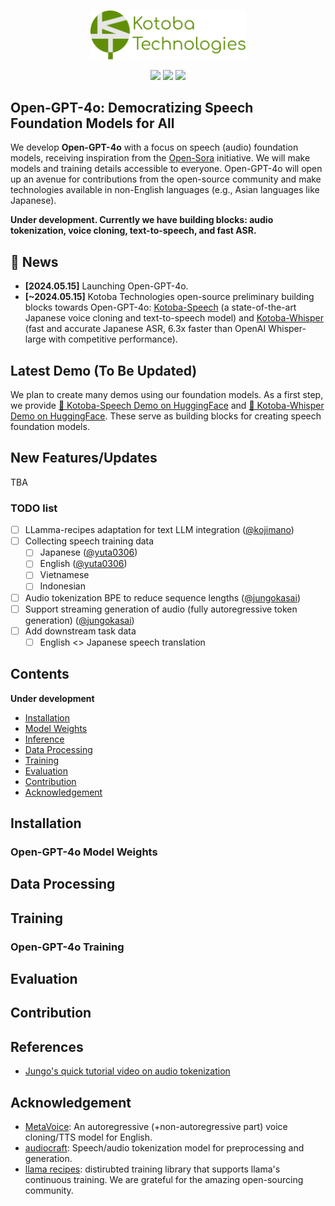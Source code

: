<p align="center">
    <img src="./assets/readme/kotoba.png" width="250"/>
</p>
<div align="center">
    <a href="https://github.com/kotoba-tech/Open-GPT-4o/stargazers"><img src="https://img.shields.io/github/stars/kotoba-tech/Open-GPT-4o?style=social"></a>
    <a href="https://discord.gg/2GMpFwZ9"><img src="https://img.shields.io/badge/Discord-join-blueviolet?logo=discord&amp"></a>
    <a href="https://twitter.com/kotoba_tech"><img src="https://img.shields.io/badge/Twitter-Discuss-blue?logo=twitter&amp"></a>
</div>

## Open-GPT-4o: Democratizing Speech Foundation Models for All

We develop **Open-GPT-4o** with a focus on speech (audio) foundation models, receiving inspiration from the [Open-Sora](https://github.com/hpcaitech/Open-Sora) initiative. We will make models and training details accessible to everyone. Open-GPT-4o will open up an avenue for contributions from the open-source community and make technologies available in non-English languages (e.g., Asian languages like Japanese). 

**Under development. Currently we have building blocks: audio tokenization, voice cloning, text-to-speech, and fast ASR.**

## 📰 News

* **[2024.05.15]** Launching Open-GPT-4o.
* **[~2024.05.15]** Kotoba Technologies open-source preliminary building blocks towards Open-GPT-4o: [Kotoba-Speech](https://huggingface.co/kotoba-tech/kotoba-speech-v0.1) (a state-of-the-art Japanese voice cloning and text-to-speech model) and [Kotoba-Whisper](https://huggingface.co/kotoba-tech/kotoba-whisper-v1.0) (fast and accurate Japanese ASR, 6.3x faster than OpenAI Whisper-large with competitive performance).

## Latest Demo (To Be Updated)

We plan to create many demos using our foundation models. As a first step, we provide  [🤗 Kotoba-Speech Demo on HuggingFace](https://huggingface.co/spaces/kotoba-tech/Kotoba-Speech) and [🤗 Kotoba-Whisper Demo on HuggingFace](https://huggingface.co/spaces/kotoba-tech/kotoba-whisper-demo). These serve as building blocks for creating speech foundation models. 


## New Features/Updates
TBA

### TODO list 

* [ ] LLamma-recipes adaptation for text LLM integration ([@kojimano](https://github.com/kojimano))
* [ ] Collecting speech training data
    * [ ] Japanese ([@yuta0306](https://github.com/yuta0306))
    * [ ] English ([@yuta0306](https://github.com/yuta0306))
    * [ ] Vietnamese
    * [ ] Indonesian
* [ ] Audio tokenization BPE to reduce sequence lengths ([@jungokasai](https://github.com/jungokasai))
* [ ] Support streaming generation of audio (fully autoregressive token generation) ([@jungokasai](https://github.com/jungokasai))
* [ ] Add downstream task data
    * [ ] English <> Japanese speech translation 

## Contents

**Under development**

* [Installation](#installation)
* [Model Weights](#model-weights)
* [Inference](#inference)
* [Data Processing](#data-processing)
* [Training](#training)
* [Evaluation](#evaluation)
* [Contribution](#contribution)
* [Acknowledgement](#acknowledgement)


## Installation

### Open-GPT-4o Model Weights 

## Data Processing

## Training

### Open-GPT-4o Training

## Evaluation

## Contribution

## References
* [Jungo's quick tutorial video on audio tokenization](https://www.youtube.com/watch?v=2vu6u5CrMYQ)


## Acknowledgement

* [MetaVoice](https://github.com/metavoiceio/metavoice-src): An autoregressive (+non-autoregressive part) voice cloning/TTS model for English.
* [audiocraft](https://github.com/facebookresearch/audiocraft): Speech/audio tokenization model for preprocessing and generation.
* [llama recipes](https://github.com/meta-llama/llama-recipes): distirubted training library that supports llama's continuous training.
We are grateful for the amazing open-sourcing community. 
